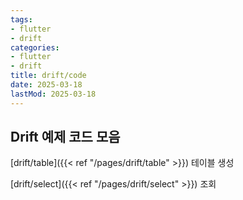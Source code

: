 ```yaml
---
tags:
- flutter
- drift
categories:
- flutter
- drift
title: drift/code
date: 2025-03-18
lastMod: 2025-03-18
---
```





## Drift 예제 코드 모음

[drift/table]({{< ref "/pages/drift/table" >}}) 테이블 생성

[drift/select]({{< ref "/pages/drift/select" >}}) 조회




